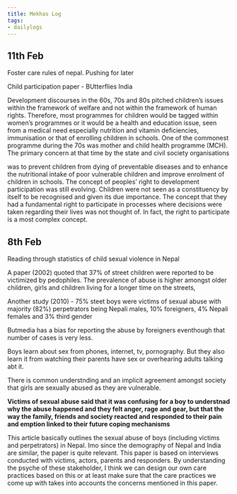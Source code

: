 ```yaml
---
title: Mekhas Log
tags:
- dailylogs 
---
```


## 11th Feb

Foster care rules of nepal. Pushing for later

Child participation paper - BUtterflies India

Development discourses in the 60s, 70s and 80s pitched children’s issues within the framework of welfare and not within the framework of human rights. Therefore, most programmes for children would be tagged within women’s programmes or it would be a health and education issue, seen from a medical need especially nutrition and vitamin deficiencies, immunisation or that of enrolling children in schools. One of the commonest programme during the 70s was mother and child health programme (MCH). The primary concern at that time by the state and civil society organisations

was to prevent children from dying of preventable diseases and to enhance the nutritional intake of poor vulnerable children and improve enrolment of children in schools. The concept of peoples’ right to development participation was still evolving. Children were not seen as a constituency by itself to be recognised and given its due importance. The concept that they had a fundamental right to participate in processes where decisions were taken regarding their lives was not thought of. In fact, the right to participate is a most complex concept.


## 8th Feb

Reading through statistics of child sexual violence in Nepal

A paper (2002) quoted that 37% of street children were reported to be victimized by pedophiles. The prevalence  of abuse is higher amongst older children, girls and children living for a longer time on the streets,

Another study (2010) - 75% steet boys were victims of sexual abuse with majority (82%) perpetrators being Nepali males, 10% foreigners, 4% Nepali females and 3% third gender

Butmedia has a bias for reporting the abuse by foreigners eventhough that number of cases is very less.

Boys learn about sex from phones, internet, tv, pornography. But they also learn it from watching their parents have sex or overhearing adults talking abt it.

There is common understnding and an implicit agreement amongst society that girls are sexually abused as they are vulnerable.

**Victims of sexual abuse said that it was confusing for a boy to understnad why the abuse happened and they felt anger, rage and gear, but that the way the family, friends and society reacted and responded to their pain and emption linked to their future coping mechanisms**

This article basically outlines the sexual abuse of boys (including victims and perpetrators) in Nepal. Imo since the demography of Nepal and India are similar, the paper is quite relevant. This paper is based on interviews conducted with victims, actors, parents and responders. By understanding the psyche of these stakeholder, I think we can design our own care practices based on this or at least make sure that the care practices we come up with takes into accounts the concerns mentioned in this paper. 

